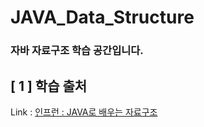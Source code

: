 # JAVA_Data_Structure
 
### 자바 자료구조 학습 공간입니다.

## [ 1 ] 학습 출처

Link : [인프런 : JAVA로 배우는 자료구조](https://www.inflearn.com/course/java-%EC%9E%90%EB%A3%8C%EA%B5%AC%EC%A1%B0/dashboard)
